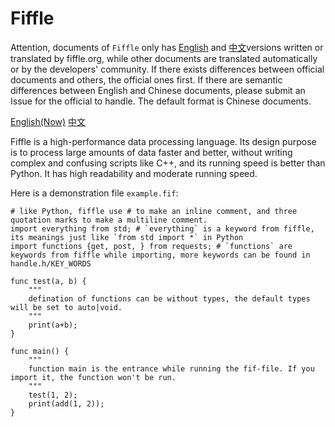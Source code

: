 # Fiffle

Attention, documents of `Fiffle` only has <a href="https://github.com/FiffleLang/Fiffle/blob/main/docs/english.md">English</a> and <a href="https://github.com/FiffleLang/Fiffle/README.md">中文</a>versions written or translated by fiffle.org, while other documents are translated automatically or by the developers' community. If there exists differences between official documents and others, the official ones first. If there are semantic differences between English and Chinese documents, please submit an Issue for the official to handle. The default format is Chinese documents.

<a href="https://github.com/FiffleLang/Fiffle/blob/main/docs/english.md">English(Now)</a> <a href="https://github.com/FiffleLang/Fiffle/README.md">中文</a>

Fiffle is a high-performance data processing language. Its design purpose is to process large amounts of data faster and better, without writing complex and confusing scripts like C++, and its running speed is better than Python. It has high readability and moderate running speed.

Here is a demonstration file `example.fif`:

```fif
# like Python, fiffle use # to make an inline comment, and three quotation marks to make a multiline comment.
import everything from std; # `everything` is a keyword from fiffle, its meanings just like `from std import *` in Python
import functions {get, post, } from requests; # `functions` are keywords from fiffle while importing, more keywords can be found in handle.h/KEY_WORDS

func test(a, b) {
    """
    defination of functions can be without types, the default types will be set to auto|void.
    """
    print(a+b);
}

func main() { 
    """
    function main is the entrance while running the fif-file. If you import it, the function won't be run.
    """
    test(1, 2);
    print(add(1, 2));
}
```